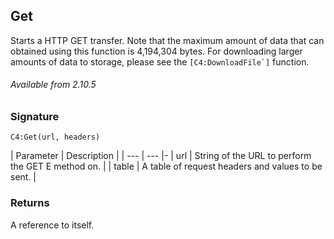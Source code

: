 ## Get

Starts a HTTP GET transfer. Note that the maximum amount of data that can obtained using this function is 4,194,304 bytes. For downloading larger amounts of data to storage, please see the ``[C4:DownloadFile`]`` function.

###### Available from 2.10.5


### Signature

`C4:Get(url, headers)`


| Parameter | Description |
| --- | --- |-
| url | String of the URL to perform the  GET E method on. |
| table | A table of request headers and values to be sent. |


### Returns

A reference to itself.